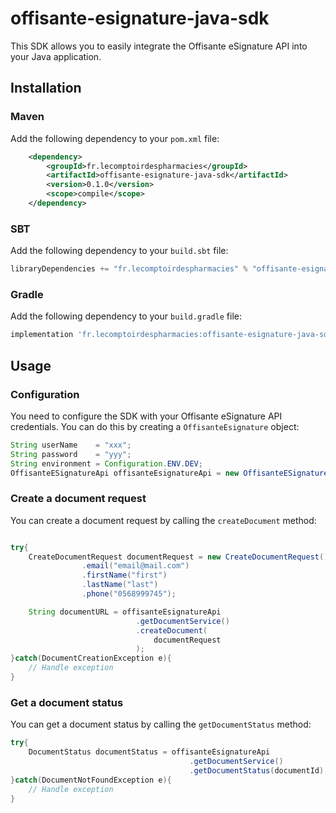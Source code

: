 # offisante-esignature-java-sdk

This SDK allows you to easily integrate the Offisante eSignature API into your Java application.

## Installation

### Maven

Add the following dependency to your `pom.xml` file:

```xml
    <dependency>
        <groupId>fr.lecomptoirdespharmacies</groupId>
        <artifactId>offisante-esignature-java-sdk</artifactId>
        <version>0.1.0</version>
        <scope>compile</scope>
    </dependency>

```

### SBT

Add the following dependency to your `build.sbt` file:

```scala
libraryDependencies += "fr.lecomptoirdespharmacies" % "offisante-esignature-java-sdk" % "0.1.0"
```

### Gradle

Add the following dependency to your `build.gradle` file:

```groovy
implementation 'fr.lecomptoirdespharmacies:offisante-esignature-java-sdk:0.1.0'
```

## Usage

### Configuration

You need to configure the SDK with your Offisante eSignature API credentials. You can do this by creating a `OffisanteEsignature` object:

```java
String userName    = "xxx";
String password    = "yyy";
String environment = Configuration.ENV.DEV;
OffisanteESignatureApi offisanteEsignatureApi = new OffisanteESignatureApi(userName, password, environment);
```

### Create a document request

You can create a document request by calling the `createDocument` method:

```java

try{
    CreateDocumentRequest documentRequest = new CreateDocumentRequest()
                .email("email@mail.com")
                .firstName("first")
                .lastName("last")
                .phone("0568999745");

    String documentURL = offisanteEsignatureApi
                            .getDocumentService()
                            .createDocument(
                                documentRequest
                            );
}catch(DocumentCreationException e){
    // Handle exception
}
```



### Get a document status

You can get a document status by calling the `getDocumentStatus` method:

```java
try{
    DocumentStatus documentStatus = offisanteEsignatureApi
                                        .getDocumentService()
                                        .getDocumentStatus(documentId);
}catch(DocumentNotFoundException e){
    // Handle exception
}
```


